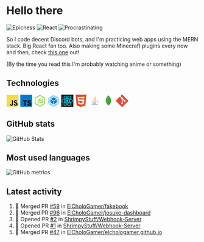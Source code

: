 # Hello there

![Epicness](https://img.shields.io/badge/Epicness-69%25-brightgreen)
![React](https://img.shields.io/badge/React-good-blue)
![Procrastinating](https://img.shields.io/badge/Procrastinating-always-red)

So I code decent Discord bots, and I'm practicing web apps using the MERN stack. Big React fan too.
Also making some Minecraft plugins every now and then, check [this one][userlogin] out!

(By the time you read this I'm probably watching anime or something)

## Technologies

![JavaScript][javascript]
![TypeScript][typescript]
![Node.js][node]
![Webpack][webpack]
![React][react]
![HTML][html]
![Java][java]
![MongoDB][mongodb]
![Git][git]

## GitHub stats

![GitHub Stats](https://github-readme-stats.vercel.app/api?username=ElCholoGamer&theme=tokyonight)

## Most used languages

![GitHub metrics](https://metrics.lecoq.io/ElCholoGamer?template=terminal&base.header=0&base.activity=0&base.community=0&base.repositories=0&base.metadata=0&languages=1)

## Latest activity

<!--START_SECTION:activity-->

1. 🎉 Merged PR [#59](https://github.com/ElCholoGamer/fakebook/pull/59) in [ElCholoGamer/fakebook](https://github.com/ElCholoGamer/fakebook)
2. 🎉 Merged PR [#96](https://github.com/ElCholoGamer/josuke-dashboard/pull/96) in [ElCholoGamer/josuke-dashboard](https://github.com/ElCholoGamer/josuke-dashboard)
3. 💪 Opened PR [#2](https://github.com/ShrimpyStuff/Webhook-Server/pull/2) in [ShrimpyStuff/Webhook-Server](https://github.com/ShrimpyStuff/Webhook-Server)
4. 💪 Opened PR [#1](https://github.com/ShrimpyStuff/Webhook-Server/pull/1) in [ShrimpyStuff/Webhook-Server](https://github.com/ShrimpyStuff/Webhook-Server)
5. 🎉 Merged PR [#47](https://github.com/ElCholoGamer/elchologamer.github.io/pull/47) in [ElCholoGamer/elchologamer.github.io](https://github.com/ElCholoGamer/elchologamer.github.io)
<!--END_SECTION:activity-->

[userlogin]: https://www.spigotmc.org/resources/userlogin.80669/
[javascript]: https://raw.githubusercontent.com/ElCholoGamer/ElCholoGamer/master/icons/javascript.png
[typescript]: https://raw.githubusercontent.com/ElCholoGamer/ElCholoGamer/master/icons/typescript.png
[java]: https://raw.githubusercontent.com/ElCholoGamer/ElCholoGamer/master/icons/java.png
[node]: https://raw.githubusercontent.com/ElCholoGamer/ElCholoGamer/master/icons/node.png
[react]: https://raw.githubusercontent.com/ElCholoGamer/ElCholoGamer/master/icons/react.png
[webpack]: https://raw.githubusercontent.com/ElCholoGamer/ElCholoGamer/master/icons/webpack.png
[html]: https://raw.githubusercontent.com/ElCholoGamer/ElCholoGamer/master/icons/html.png
[git]: https://raw.githubusercontent.com/ElCholoGamer/ElCholoGamer/master/icons/git.png
[mongodb]: https://raw.githubusercontent.com/ElCholoGamer/ElCholoGamer/master/icons/mongodb.png
